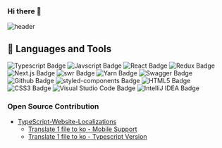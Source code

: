 ### Hi there 👋

![header](https://capsule-render.vercel.app/api?type=soft&color=auto&height=300&section=header&text=Hi%20I'm%20JiHwan&fontSize=70)

## 🧰 Languages and Tools
<div>  
  
  ![Typescript Badge](http://img.shields.io/badge/-Typescript-000?style=flat-square&logo=typescript)
  ![Javscript Badge](http://img.shields.io/badge/-Javascript-000?style=flat-square&logo=javascript)
  ![React Badge](http://img.shields.io/badge/-React-000?style=flat-square&logo=react)
  ![Redux Badge](http://img.shields.io/badge/-Redux-764ABC?style=flat-square&logo=redux)
  ![Next.js Badge](http://img.shields.io/badge/-Next.js-000?style=flat-square&logo=next.js)
  ![swr Badge](https://img.shields.io/badge/-swr-000?style=flat-square&logo=next.js)
  ![Yarn Badge](http://img.shields.io/badge/-Yarn-000?style=flat-square&logo=yarn)
  ![Swagger Badge](http://img.shields.io/badge/-Swagger-000?style=flat-square&logo=swagger)
  ![Github Badge](http://img.shields.io/badge/-Github-000?style=flat-square&logo=github)
  ![styled-components Badge](http://img.shields.io/badge/-styled%20components-000?style=flat-square&logo=styled-components)
  ![HTML5 Badge](http://img.shields.io/badge/-HTML5-000?style=flat-square&logo=html5)
  ![CSS3 Badge](http://img.shields.io/badge/-CSS3-1572B6?style=flat-square&logo=css3)
  ![Visual Studio Code Badge](http://img.shields.io/badge/-Visual%20Studio%20Code-007ACC?style=flat-square&logo=visual%20studio%20code)
  ![IntelliJ IDEA Badge](https://img.shields.io/badge/-IntelliJ%20IDEA-000?style=flat-square&logo=intelliJ%20idea)
  </div>

<h3>Open Source Contribution</h3>

- [TypeScript-Website-Localizations]([https://github.com/pqina/react-filepond](https://github.com/microsoft/TypeScript-Website-Localizations))
  - [Translate 1 file to ko - Mobile Support](https://github.com/microsoft/TypeScript-Website-Localizations/pull/91)
  - [Translate 1 file to ko - Typescript Version](https://github.com/microsoft/TypeScript-Website-Localizations/pull/89)

<!--
**vewevteen/vewevteen** is a ✨ _special_ ✨ repository because its `README.md` (this file) appears on your GitHub profile.

Here are some ideas to get you started:

- 🔭 I’m currently working on ...
- 🌱 I’m currently learning ...
- 👯 I’m looking to collaborate on ...
- 🤔 I’m looking for help with ...
- 💬 Ask me about ...
- 📫 How to reach me: ...
- 😄 Pronouns: ...
- ⚡ Fun fact: ...
-->
